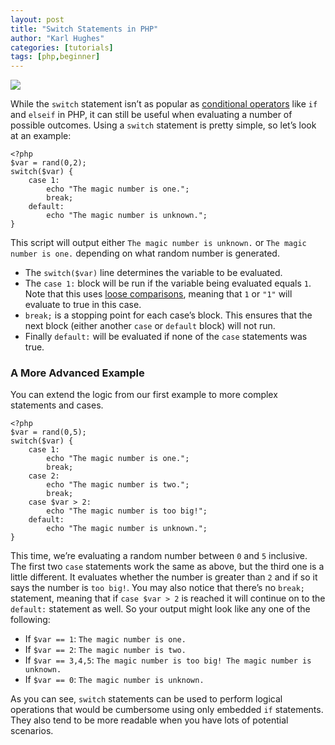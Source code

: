 ```yaml
---
layout: post
title: "Switch Statements in PHP"
author: "Karl Hughes"
categories: [tutorials]
tags: [php,beginner]
---
```


![](https://i.imgur.com/w9R6Goe.jpg)

While the `switch` statement isn’t as popular as [conditional
operators](https://www.shiphp.com/blog/2017/php-conditional-operators)
like `if` and `elseif` in PHP, it can still be useful when evaluating a number
of possible outcomes. Using a `switch` statement is pretty simple, so let’s look
at an example:

    <?php
    $var = rand(0,2);
    switch($var) {
        case 1:
            echo "The magic number is one.";
            break;
        default:
            echo "The magic number is unknown.";
    }

This script will output either `The magic number is unknown.` or `The magic
number is one.` depending on what random number is generated.

* The `switch($var)` line determines the variable to be evaluated.
* The `case 1:` block will be run if the variable being evaluated equals `1`. Note
that this uses [loose
comparisons](http://php.net/manual/en/types.comparisons.php#types.comparisions-loose),
meaning that `1` or `"1"` will evaluate to true in this case.
* `break;` is a stopping point for each case’s block. This ensures that the next
block (either another `case` or `default` block) will not run.
* Finally `default:` will be evaluated if none of the `case` statements was true.

### A More Advanced Example

You can extend the logic from our first example to more complex statements and
cases.

    <?php
    $var = rand(0,5);
    switch($var) {
        case 1:
            echo "The magic number is one.";
            break;
        case 2:
            echo "The magic number is two.";
            break;
        case $var > 2:
            echo "The magic number is too big!";
        default:
            echo "The magic number is unknown.";
    }

This time, we’re evaluating a random number between `0` and `5` inclusive. The
first two `case` statements work the same as above, but the third one is a
little different. It evaluates whether the number is greater than `2` and if so
it says the number is `too big!`. You may also notice that there’s no `break;`
statement, meaning that if `case $var > 2` is reached it will continue on to the
`default:` statement as well. So your output might look like any one of the
following:

* If `$var == 1`: `The magic number is one.`
* If `$var == 2`: `The magic number is two.`
* If `$var == 3,4,5`: `The magic number is too big! The magic number is unknown.`
* If `$var == 0`: `The magic number is unknown.`

As you can see, `switch` statements can be used to perform logical operations
that would be cumbersome using only embedded `if` statements. They also tend to
be more readable when you have lots of potential scenarios.

